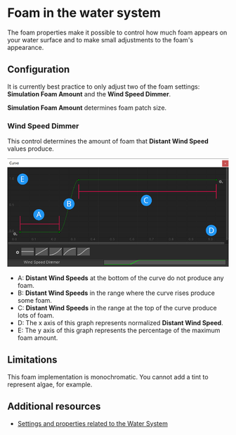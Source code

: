 # Foam in the water system

The foam properties make it possible to control how much foam appears on your water surface and to make small adjustments to the foam's appearance.
## Configuration
It is currently best practice to only adjust two of the foam settings: **Simulation Foam Amount** and the **Wind Speed Dimmer**.

**Simulation Foam Amount** determines foam patch size.
### Wind Speed Dimmer
This control determines the amount of foam that **Distant Wind Speed** values produce.

![](Images/water-foam-dimmer.png)<br/>
* A: **Distant Wind Speeds** at the bottom of the curve do not produce any foam.
* B: **Distant Wind Speeds** in the range where the curve rises produce some foam.
* C: **Distant Wind Speeds** in the range at the top of the curve produce lots of foam.
* D: The x axis of this graph represents normalized **Distant Wind Speed**.
* E: The y axis of this graph represents the percentage of the maximum foam amount.

## Limitations
This foam implementation is monochromatic. You cannot add a tint to represent algae, for example.

## Additional resources
* <a href="WaterSystem-Properties.md">Settings and properties related to the Water System</a>